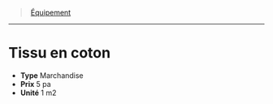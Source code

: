 ﻿---
!EquipmentItem
Type: Marchandise
Price: 5 pa
Unity: 1 m2
Id: equipment_hd.md#tissu-en-coton
ParentLink: equipment_hd.md#Équipement
Name: Tissu en coton
ParentName: Équipement
NameLevel: 1
Attributes: {}
---
> [Équipement](hd_equipment.md)

---

# Tissu en coton

- **Type** Marchandise
- **Prix** 5 pa
- **Unité** 1 m2

